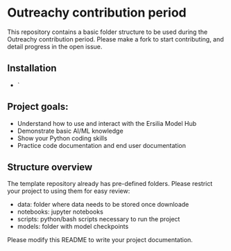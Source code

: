 # Outreachy contribution period

This repository contains a basic folder structure to be used during the Outreachy contribution period. Please make a fork to start contributing, and detail progress in the open issue. 

## Installation
- `

## Project goals:
- Understand how to use and interact with the Ersilia Model Hub
- Demonstrate basic AI/ML knowledge
- Show your Python coding skills 
- Practice code documentation and end user documentation


## Structure overview
The template repository already has pre-defined folders. Please restrict your project to using them for easy review:
- data: folder where data needs to be stored once downloade
- notebooks: jupyter notebooks
- scripts: python/bash scripts necessary to run the project
- models: folder with model checkpoints

Please modify this README to write your project documentation.